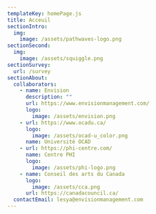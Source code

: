 ```yaml
---
templateKey: homePage.js
title: Acceuil
sectionIntro:
  img:
    image: /assets/pathwaves-logo.png
sectionSecond:
  img:
    image: /assets/squiggle.png
sectionSurvey:
  url: /survey
sectionAbout:
  collaborators:
    - name: Envision
      description: ""
      url: https://www.envisionmanagement.com/
      logo:
        image: /assets/envision.png
    - url: https://www.ocadu.ca/
      logo:
        image: /assets/ocad-u_color.png
      name: Université OCAD
    - url: https://phi-centre.com/
      name: Centre PHI
      logo:
        image: /assets/phi-logo.png
    - name: Conseil des arts du Canada
      logo:
        image: /assets/cca.png
      url: https://canadacouncil.ca/
  contactEmail: lesya@envisionmanagement.com
---
```

